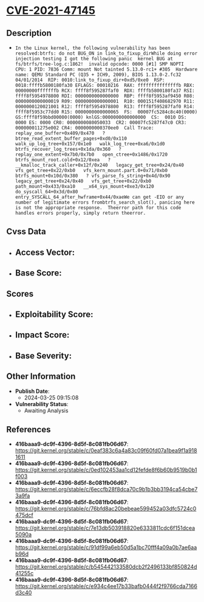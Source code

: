 
# [CVE-2021-47145](https://cve.mitre.org/cgi-bin/cvename.cgi?name=CVE-2021-47145)

## Description

- `In the Linux kernel, the following vulnerability has been resolved:btrfs: do not BUG_ON in link_to_fixup_dirWhile doing error injection testing I got the following panic  kernel BUG at fs/btrfs/tree-log.c:1862!  invalid opcode: 0000 [#1] SMP NOPTI  CPU: 1 PID: 7836 Comm: mount Not tainted 5.13.0-rc1+ #305  Hardware name: QEMU Standard PC (Q35 + ICH9, 2009), BIOS 1.13.0-2.fc32 04/01/2014  RIP: 0010:link_to_fixup_dir+0xd5/0xe0  RSP: 0018:ffffb5800180fa30 EFLAGS: 00010216  RAX: fffffffffffffffb RBX: 00000000fffffffb RCX: ffff8f595287faf0  RDX: ffffb5800180fa37 RSI: ffff8f5954978800 RDI: 0000000000000000  RBP: ffff8f5953af9450 R08: 0000000000000019 R09: 0000000000000001  R10: 000151f408682970 R11: 0000000120021001 R12: ffff8f5954978800  R13: ffff8f595287faf0 R14: ffff8f5953c77dd0 R15: 0000000000000065  FS:  00007fc5284c8c40(0000) GS:ffff8f59bbd00000(0000) knlGS:0000000000000000  CS:  0010 DS: 0000 ES: 0000 CR0: 0000000080050033  CR2: 00007fc5287f47c0 CR3: 000000011275e002 CR4: 0000000000370ee0  Call Trace:   replay_one_buffer+0x409/0x470   ? btree_read_extent_buffer_pages+0xd0/0x110   walk_up_log_tree+0x157/0x1e0   walk_log_tree+0xa6/0x1d0   btrfs_recover_log_trees+0x1da/0x360   ? replay_one_extent+0x7b0/0x7b0   open_ctree+0x1486/0x1720   btrfs_mount_root.cold+0x12/0xea   ? __kmalloc_track_caller+0x12f/0x240   legacy_get_tree+0x24/0x40   vfs_get_tree+0x22/0xb0   vfs_kern_mount.part.0+0x71/0xb0   btrfs_mount+0x10d/0x380   ? vfs_parse_fs_string+0x4d/0x90   legacy_get_tree+0x24/0x40   vfs_get_tree+0x22/0xb0   path_mount+0x433/0xa10   __x64_sys_mount+0xe3/0x120   do_syscall_64+0x3d/0x80   entry_SYSCALL_64_after_hwframe+0x44/0xaeWe can get -EIO or any number of legitimate errors frombtrfs_search_slot(), panicing here is not the appropriate response.  Theerror path for this code handles errors properly, simply return theerror.`

## Cvss Data

- **Access Vector**:
  - 
- **Base Score**:
  - 

## Scores

- **Exploitability Score**:
  - 
- **Impact Score**:
  - 
- **Base Severity**:
  - 

## Other Information

- **Publish Date**:
  - 2024-03-25 09:15:08
- **Vulnerability Status**:
  - Awaiting Analysis

## References

- **416baaa9-dc9f-4396-8d5f-8c081fb06d67**: https://git.kernel.org/stable/c/0eaf383c6a4a83c09f60fd07a1bea9f1a9181611
- **416baaa9-dc9f-4396-8d5f-8c081fb06d67**: https://git.kernel.org/stable/c/0ed102453aa1cd12fefde8f6b60b9519b0b1f003
- **416baaa9-dc9f-4396-8d5f-8c081fb06d67**: https://git.kernel.org/stable/c/6eccfb28f8dca70c9b1b3bb3194ca54cbe73a9fa
- **416baaa9-dc9f-4396-8d5f-8c081fb06d67**: https://git.kernel.org/stable/c/76bfd8ac20bebeae599452a03dfc5724c0475dcf
- **416baaa9-dc9f-4396-8d5f-8c081fb06d67**: https://git.kernel.org/stable/c/7e13db503918820e6333811cdc6f151dcea5090a
- **416baaa9-dc9f-4396-8d5f-8c081fb06d67**: https://git.kernel.org/stable/c/91df99a6eb50d5a1bc70fff4a09a0b7ae6aab96d
- **416baaa9-dc9f-4396-8d5f-8c081fb06d67**: https://git.kernel.org/stable/c/b545442133580dcb2f2496133bf850824d41255c
- **416baaa9-dc9f-4396-8d5f-8c081fb06d67**: https://git.kernel.org/stable/c/e934c4ee17b33bafb0444f2f9766cda7166d3c40
